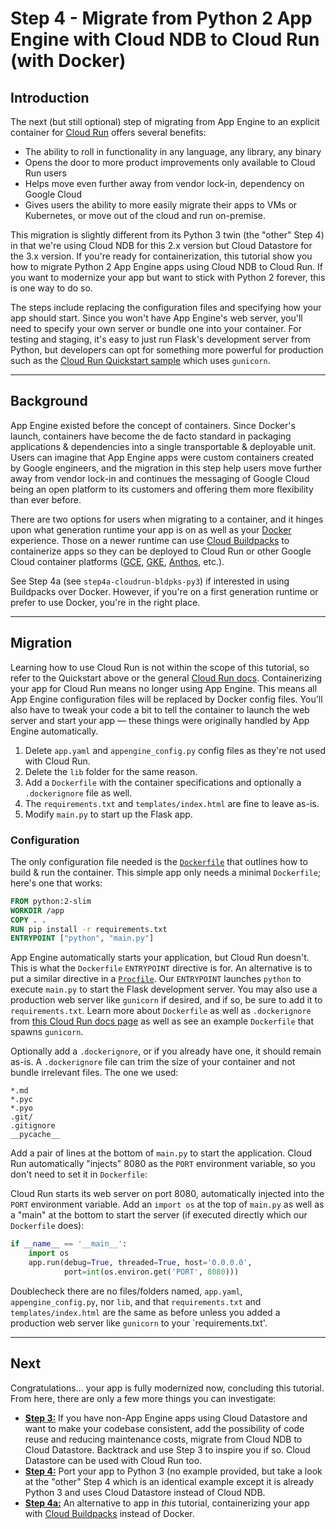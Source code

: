 # Step 4 - Migrate from Python 2 App Engine with Cloud NDB to Cloud Run (with Docker)

## Introduction

The next (but still optional) step of migrating from App Engine to an explicit container for [Cloud Run](https://cloud.google.com/run) offers several benefits:

- The ability to roll in functionality in any language, any library, any binary
- Opens the door to more product improvements only available to Cloud Run users
- Helps move even further away from vendor lock-in, dependency on Google Cloud
- Gives users the ability to more easily migrate their apps to VMs or Kubernetes, or move out of the cloud and run on-premise.

This migration is slightly different from its Python 3 twin (the "other" Step 4) in that we're using Cloud NDB for this 2.x version but Cloud Datastore for the 3.x version. If you're ready for containerization, this tutorial show you how to migrate Python 2 App Engine apps using Cloud NDB to Cloud Run. If you want to modernize your app but want to stick with Python 2 forever, this is one way to do so.

The steps include replacing the configuration files and specifying how your app should start. Since you won't have App Engine's web server, you'll need to specify your own server or bundle one into your container. For testing and staging, it's easy to just run Flask's development server from Python, but developers can opt for something more powerful for production such as the [Cloud Run Quickstart sample](https://cloud.google.com/run/docs/quickstarts/build-and-deploy) which uses `gunicorn`.

---

## Background

App Engine existed before the concept of containers. Since Docker's launch, containers have become the de facto standard in packaging applications & dependencies into a single transportable & deployable unit. Users can imagine that App Engine apps were custom containers created by Google engineers, and the migration in this step help users move further away from vendor lock-in and continues the messaging of Google Cloud being an open platform to its customers and offering them more flexibility than ever before.

There are two options for users when migrating to a container, and it hinges upon what generation runtime your app is on as well as your [Docker](http://docker.com/) experience. Those on a newer runtime can use [Cloud Buildpacks](https://github.com/GoogleCloudPlatform/buildpacks) to containerize apps so they can be deployed to Cloud Run or other Google Cloud container platforms ([GCE](https://cloud.google.com/compute), [GKE](https://cloud.google.com/kubernetes-engine), [Anthos](http://cloud.google.com/anthos), etc.).

See Step 4a (see `step4a-cloudrun-bldpks-py3`) if interested in using Buildpacks over Docker. However, if you're on a first generation runtime or prefer to use Docker, you're in the right place.

---

## Migration

Learning how to use Cloud Run is not within the scope of this tutorial, so refer to the Quickstart above or the general [Cloud Run docs](https://cloud.google.com/run/docs). Containerizing your app for Cloud Run means no longer using App Engine. This means all App Engine configuration files will be replaced by Docker config files. You'll also have to tweak your code a bit to tell the container to launch the web server and start your app &mdash; these things were originally handled by App Engine automatically.

1. Delete `app.yaml` and `appengine_config.py` config files as they're not used with Cloud Run.
1. Delete the `lib` folder for the same reason.
1. Add a `Dockerfile` with the container specifications and optionally a `.dockerignore` file as well.
1. The `requirements.txt` and `templates/index.html` are fine to leave as-is.
1. Modify `main.py` to start up the Flask app.

### Configuration

The only configuration file needed is the [`Dockerfile`](https://docs.docker.com/develop/develop-images/dockerfile_best-practices) that outlines how to build &amp; run the container. This simple app only needs a minimal `Dockerfile`; here's one that works:

```Dockerfile
FROM python:2-slim
WORKDIR /app
COPY . .
RUN pip install -r requirements.txt
ENTRYPOINT ["python", "main.py"]
```

App Engine automatically starts your application, but Cloud Run doesn't. This is what the `Dockerfile` `ENTRYPOINT`  directive is for. An alternative is to put a similar directive in a [`Procfile`](https://devcenter.heroku.com/articles/procfile). Our `ENTRYPOINT` launches `python` to execute `main.py` to start the Flask development server. You may also use a production web server like `gunicorn` if desired, and if so, be sure to add it to `requirements.txt`. Learn more about `Dockerfile` as well as `.dockerignore` from [this Cloud Run docs page](https://cloud.google.com/run/docs/quickstarts/build-and-deploy#containerizing) as well as see an example `Dockerfile` that spawns `gunicorn`.

Optionally add a `.dockerignore`, or if you already have one, it should remain as-is. A `.dockerignore` file can trim the size of your container and not bundle irrelevant files. The one we used:

```ignore
*.md
*.pyc
*.pyo
.git/
.gitignore
__pycache__
```

Add a pair of lines at the bottom of `main.py` to start the application. Cloud Run automatically "injects" 8080 as the `PORT` environment variable, so you don't need to set it in `Dockerfile`:

Cloud Run starts its web server on port 8080, automatically injected into the `PORT` environment variable. Add an `import os` at the top of `main.py` as well as a "main" at the bottom to start the server (if executed directly which our `Dockerfile` does):

```python
if __name__ == '__main__':
    import os
    app.run(debug=True, threaded=True, host='0.0.0.0',
            port=int(os.environ.get('PORT', 8080)))
```

Doublecheck there are no files/folders named, `app.yaml`, `appengine_config.py`, nor `lib`, and that `requirements.txt` and `templates/index.html` are the same as before unless you added a production web server like `gunicorn` to your `requirements.txt'.

---

## Next

Congratulations... your app is fully modernized now, concluding this tutorial. From here, there are only a few more things you can investigate:

- [**Step 3:**](/step3-flask-datastore-py2) If you have non-App Engine apps using Cloud Datastore and want to make your codebase consistent, add the possibility of code reuse and reducing maintenance costs, migrate from Cloud NDB to Cloud Datastore. Backtrack and use Step 3 to inspire you if so. Cloud Datastore can be used with Cloud Run too.
- [**Step 4:**](/step4-cloudndb-cloudrun-py2) Port your app to Python 3 (no example provided, but take a look at the "other" Step 4 which is an identical example except it is already Python 3 and uses Cloud Datastore instead of Cloud NDB.
- [**Step 4a:**](/step4a-cloudrun-bldpks-py3) An alternative to app in *this* tutorial, containerizing your app with [Cloud Buildpacks](https://github.com/GoogleCloudPlatform/buildpacks) instead of Docker.
